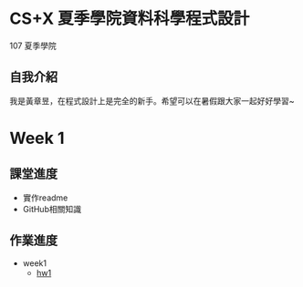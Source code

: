 # CS+X 夏季學院資料科學程式設計
 107 夏季學院

## 自我介紹
 我是黃章昱，在程式設計上是完全的新手。希望可以在暑假跟大家一起好好學習~

# Week 1
## 課堂進度
* 實作readme
* GitHub相關知識

## 作業進度
 - week1
   - [hw1](https://jack2012aa.github.io/CSX-R-project/week1/hw1.html)